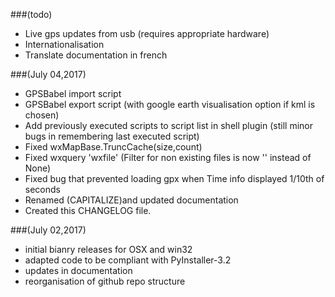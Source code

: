 ###(todo)
* Live gps updates from usb (requires appropriate hardware)
* Internationalisation
* Translate documentation in french

###(July 04,2017)
* GPSBabel import script
* GPSBabel export script (with google earth visualisation option if kml is chosen)
* Add previously executed scripts to script list in shell plugin (still minor bugs in remembering last executed script)
* Fixed wxMapBase.TruncCache(size,count)
* Fixed wxquery 'wxfile' (Filter for non existing files is now '' instead of None)
* Fixed bug that prevented loading gpx when Time info displayed 1/10th of seconds
* Renamed (CAPITALIZE)and updated documentation
* Created this CHANGELOG file.


###(July 02,2017)
* initial bianry releases for OSX and win32
* adapted code to be compliant with PyInstaller-3.2
* updates in documentation
* reorganisation of github repo structure